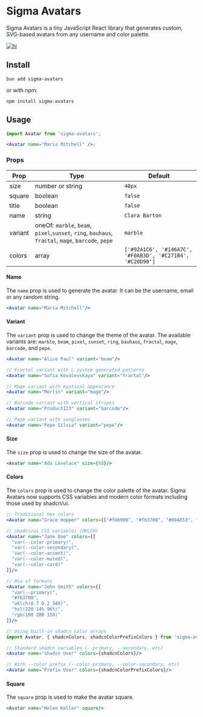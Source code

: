 # Sigma Avatars

Sigma Avatars is a tiny JavaScript React library that generates custom, SVG-based avatars from any username and color palette.
<a href="https://www.npmjs.com/package/sigma-avatars">

![hi](https://badgen.net/npm/v/sigma-avatars)

</a>

## Install

```
bun add sigma-avatars
```

or with npm:

```
npm install sigma-avatars
```

## Usage

```jsx
import Avatar from 'sigma-avatars';

<Avatar name="Maria Mitchell" />;
```

### Props

| Prop    | Type                                                         | Default                                                   |
|---------|--------------------------------------------------------------|-----------------------------------------------------------|
| size    | number or string                                             | `40px`                                                    |
| square  | boolean                                                      | `false`                                                   |
| title   | boolean                                                      | `false`                                                   |
| name    | string                                                       | `Clara Barton`                                            |
| variant | oneOf: `marble`, `beam`, `pixel`,`sunset`, `ring`, `bauhaus`, `fractal`, `mage`, `barcode`, `pepe` | `marble`                                                  |
| colors  | array                                                        | `['#92A1C6', '#146A7C', '#F0AB3D', '#C271B4', '#C20D90']` | 


#### Name
The `name` prop is used to generate the avatar. It can be the username, email or any random string.

```jsx
<Avatar name="Maria Mitchell"/>
```

#### Variant
The `variant` prop is used to change the theme of the avatar. The available variants are: `marble`, `beam`, `pixel`, `sunset`, `ring`, `bauhaus`, `fractal`, `mage`, `barcode`, and `pepe`.

```jsx
<Avatar name="Alice Paul" variant="beam"/>

// Fractal variant with L-system generated patterns
<Avatar name="Sofia Kovalevskaya" variant="fractal"/>

// Mage variant with mystical appearance
<Avatar name="Merlin" variant="mage"/>

// Barcode variant with vertical stripes
<Avatar name="Product123" variant="barcode"/>

// Pepe variant with sunglasses
<Avatar name="Pepe Silvia" variant="pepe"/>
```

#### Size
The `size` prop is used to change the size of the avatar.

```jsx
<Avatar name="Ada Lovelace" size={88}/>
```

#### Colors
The `colors` prop is used to change the color palette of the avatar. Sigma Avatars now supports CSS variables and modern color formats including those used by shadcn/ui.

```jsx
// Traditional hex colors
<Avatar name="Grace Hopper" colors={["#fb6900", "#f63700", "#004853", "#007e80", "#00b9bd"]}/>

// shadcn/ui CSS variables (OKLCH)
<Avatar name="Jane Doe" colors={[
  "var(--color-primary)",
  "var(--color-secondary)", 
  "var(--color-accent)",
  "var(--color-muted)",
  "var(--color-card)"
]}/>

// Mix of formats
<Avatar name="John Smith" colors={[
  "var(--primary)",
  "#f63700",
  "oklch(0.7 0.2 340)",
  "hsl(220 14% 96%)",
  "rgb(100 200 150)"
]}/>

// Using built-in shadcn color arrays
import Avatar, { shadcnColors, shadcnColorPrefixColors } from 'sigma-avatars';

// Standard shadcn variables (--primary, --secondary, etc)
<Avatar name="shadcn User" colors={shadcnColors}/>

// With --color prefix (--color-primary, --color-secondary, etc)
<Avatar name="Prefix User" colors={shadcnColorPrefixColors}/>
```

#### Square
The `square` prop is used to make the avatar square.

```jsx
<Avatar name="Helen Keller" square/>
```
